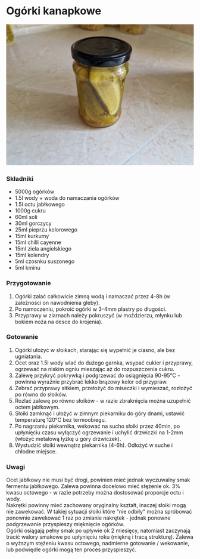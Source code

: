 # Ogórki kanapkowe

![Zdjęcie dania](Ogorki_kanapkowe.jpg)

### Składniki
- 5000g ogórków
- 1.5l wody + woda do namaczania ogórków
- 1.5l octu jabłkowego
- 1000g cukru
- 60ml soli
- 30ml gorczycy
- 25ml pieprzu kolorowego
- 15ml kurkumy
- 15ml chilli cayenne
- 15ml ziela angielskiego
- 15ml kolendry
- 5ml czosnku suszonego
- 5ml kminu

### Przygotowanie
1. Ogórki zalać całkowicie zimną wodą i namaczać przez 4-8h (w zależności on nawodnienia gleby).
2. Po namoczeniu, pokroić ogórki w 3-4mm plastry po długości.
3. Przyprawy w ziarnach należy pokruszyć (w moździerzu, młynku lub bokiem noża na desce do krojenia).

### Gotowanie
1. Ogórki ułożyć w słoikach, starając się wypełnić je ciasno, ale bez ugniatania.
2. Ocet oraz 1.5l wody wlać do dużego garnka, wsypać cukier i przyprawy, ogrzewać na niskim ogniu mieszając aż do rozpuszczenia cukru.
3. Zalewę przykryć pokrywką i podgrzewać do osiągnięcia 90-95°C - powinna wyraźnie przybrać lekko brązowy kolor od przypraw.
4. Zebrać przyprawy sitkiem, przełożyć do miseczki i wymieszać, rozłożyć po równo do słoików.
5. Rozlać zalewę po równo słoików - w razie zbraknięcia można uzupełnić octem jabłkowym.
6. Słoiki zamknąć i ułożyć w zimnym piekarniku do góry dnami, ustawić temperaturę 120°C bez termoobiegu.
7. Po nagrzaniu piekarnika, wekować na sucho słoiki przez 40min, po upłynięciu czasu wyłączyć ogrzewanie i uchylić drzwiczki na 1-2mm (włożyć metalową łyżkę u góry drzwiczek).
8. Wystudzić słoiki wewnątrz piekarnika (4-6h). Odłożyć w suche i chłodne miejsce.

### Uwagi
Ocet jabłkowy nie musi być drogi, powinien mieć jednak wyczuwalny smak fermentu jabłkowego. Zalewa powinna docelowo mieć stężenie ok. 3% kwasu octowego - w razie potrzeby można dostosować proporcje octu i wody.\
Nakrętki powinny mieć zachowany oryginalny kształt, inaczej słoiki mogą nie zawekować. W takiej sytuacji słoiki które "nie odbiły" można spróbować ponownie zawekować 1 raz po zmianie nakrętek - jednak ponowne podgrzewanie przyspieszy mięknięcie ogórków.\
Ogórki osiągają pełny smak po upływie ok 2 miesięcy, natomiast zaczynają tracić walory smakowe po upłynięciu roku (miękną i tracą strukturę). Zalewa o wyższym stężeniu kwasu octowego, nadmierne gotowanie / wekowanie, lub podwiędłe ogórki mogą ten proces przyspieszyć.
